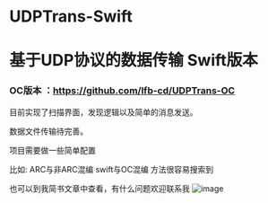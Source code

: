 # UDPTrans-Swift
# 基于UDP协议的数据传输 Swift版本
### OC版本 ：https://github.com/lfb-cd/UDPTrans-OC

目前实现了扫描界面，发现逻辑以及简单的消息发送。

数据文件传输待完善。

项目需要做一些简单配置 

比如: ARC与非ARC混编 swift与OC混编 
方法很容易搜索到

也可以到我简书文章中查看，有什么问题欢迎联系我
![image]()
